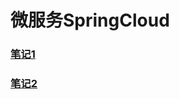 # 微服务SpringCloud

### [笔记1](https://github.com/lyj8330328/Load-Balancing/blob/master/notes/%E5%BE%AE%E6%9C%8D%E5%8A%A11.md)

### [笔记2](https://github.com/lyj8330328/Load-Balancing/blob/master/notes/%E5%BE%AE%E6%9C%8D%E5%8A%A12.md)
